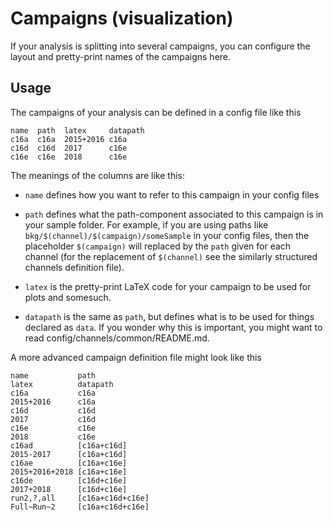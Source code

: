 Campaigns (visualization)
=========================

If your analysis is splitting into several campaigns, you can 
configure the layout and pretty-print names of the campaigns here.

Usage
--------------------

The campaigns of your analysis can be defined in a config file like this

    name  path  latex     datapath
    c16a  c16a  2015+2016 c16a
    c16d  c16d  2017      c16e
    c16e  c16e  2018      c16e

The meanings of the columns are like this:

 * `name` defines how you want to refer to this campaign in your config files

 * `path` defines what the path-component associated to this campaign
   is in your sample folder. For example, if you are using paths like
   `bkg/$(channel)/$(campaign)/someSample` in your config files, then the
   placeholder `$(campaign)` will replaced by the `path` given for each
   channel (for the replacement of `$(channel)` see the similarly structured 
   channels definition file).

 * `latex` is the pretty-print LaTeX code for your campaign to be used
   for plots and somesuch.

 * `datapath` is the same as `path`, but defines what is to be used
   for things declared as `data`. If you wonder why this is important,
   you might want to read config/channels/common/README.md.


A more advanced campaign definition file might look like this

    name           path                                                           latex          datapath
    c16a           c16a                                                           2015+2016      c16a
    c16d           c16d                                                           2017           c16d
    c16e           c16e                                                           2018           c16e
    c16ad          [c16a+c16d]                                                    2015-2017      [c16a+c16d]
    c16ae          [c16a+c16e]                                                    2015+2016+2018 [c16a+c16e]
    c16de          [c16d+c16e]                                                    2017+2018      [c16d+c16e]
    run2,?,all     [c16a+c16d+c16e]                                               Full~Run~2     [c16a+c16d+c16e]

